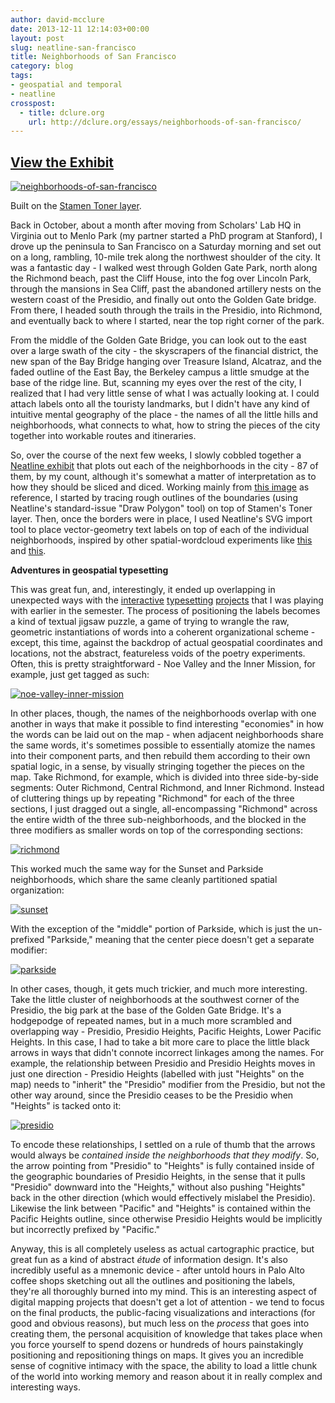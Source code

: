 ```yaml
---
author: david-mcclure
date: 2013-12-11 12:14:03+00:00
layout: post
slug: neatline-san-francisco
title: Neighborhoods of San Francisco
category: blog
tags:
- geospatial and temporal
- neatline
crosspost:
  - title: dclure.org
    url: http://dclure.org/essays/neighborhoods-of-san-francisco/
---
```




## [View the Exhibit](http://neatline.dclure.org/neatline/show/neighborhoods-of-san-francisco)



[![neighborhoods-of-san-francisco](http://dclure.org/wp-content/uploads/2013/12/neighborhoods-of-san-francisco.jpg)](http://neatline.dclure.org/neatline/show/neighborhoods-of-san-francisco)

Built on the [Stamen Toner layer](http://maps.stamen.com/#toner/12/37.7706/-122.3782).

Back in October, about a month after moving from Scholars' Lab HQ in Virginia out to Menlo Park (my partner started a PhD program at Stanford), I drove up the peninsula to San Francisco on a Saturday morning and set out on a long, rambling, 10-mile trek along the northwest shoulder of the city. It was a fantastic day - I walked west through Golden Gate Park, north along the Richmond beach, past the Cliff House, into the fog over Lincoln Park, through the mansions in Sea Cliff, past the abandoned artillery nests on the western coast of the Presidio, and finally out onto the Golden Gate bridge. From there, I headed south through the trails in the Presidio, into Richmond, and eventually back to where I started, near the top right corner of the park.

From the middle of the Golden Gate Bridge, you can look out to the east over a large swath of the city - the skyscrapers of the financial district, the new span of the Bay Bridge hanging over Treasure Island, Alcatraz, and the faded outline of the East Bay, the Berkeley campus a little smudge at the base of the ridge line. But, scanning my eyes over the rest of the city, I realized that I had very little sense of what I was actually looking at. I could attach labels onto all the touristy landmarks, but I didn't have any kind of intuitive mental geography of the place - the names of all the little hills and neighborhoods, what connects to what, how to string the pieces of the city together into workable routes and itineraries.

So, over the course of the next few weeks, I slowly cobbled together a [Neatline exhibit](http://neatline.dclure.org/neatline/show/neighborhoods-of-san-francisco) that plots out each of the neighborhoods in the city - 87 of them, by my count, although it's somewhat a matter of interpretation as to how they should be sliced and diced. Working mainly from [this image](http://www.reocities.com/mwarren_us/sf-neighborhoods/SFNeighborhoods.gif) as reference, I started by tracing rough outlines of the boundaries (using Neatline's standard-issue "Draw Polygon" tool) on top of Stamen's Toner layer. Then, once the borders were in place, I used Neatline's SVG import tool to place vector-geometry text labels on top of each of the individual neighborhoods, inspired by other spatial-wordcloud experiments like [this](http://sfsgeography.wikispaces.com/file/view/SF_neighborhhods.jpg/184285923/SF_neighborhhods.jpg) and [this](http://www.californiatravel.eu/travel/NeighborhoodsofSanFrancisco.jpg).

**Adventures in geospatial typesetting**

This was great fun, and, interestingly, it ended up overlapping in unexpected ways with the [interactive](http://dclure.org/essays/experimental-typesetting-with-neatline-and-shakespeare/) [typesetting](http://dclure.org/essays/more-fun-with-interactive-typesetting-a-coat-by-yeats/) [projects](http://dclure.org/essays/song-of-wandering-aengus/) that I was playing with earlier in the semester. The process of positioning the labels becomes a kind of textual jigsaw puzzle, a game of trying to wrangle the raw, geometric instantiations of words into a coherent organizational scheme - except, this time, against the backdrop of actual geospatial coordinates and locations, not the abstract, featureless voids of the poetry experiments. Often, this is pretty straightforward - Noe Valley and the Inner Mission, for example, just get tagged as such:

[![noe-valley-inner-mission](http://dclure.org/wp-content/uploads/2013/12/noe-valley-inner-mission.jpg)](http://dclure.org/wp-content/uploads/2013/12/noe-valley-inner-mission.jpg)

In other places, though, the names of the neighborhoods overlap with one another in ways that make it possible to find interesting "economies" in how the words can be laid out on the map - when adjacent neighborhoods share the same words, it's sometimes possible to essentially atomize the names into their component parts, and then rebuild them according to their own spatial logic, in a sense, by visually stringing together the pieces on the map. Take Richmond, for example, which is divided into three side-by-side segments: Outer Richmond, Central Richmond, and Inner Richmond. Instead of cluttering things up by repeating "Richmond" for each of the three sections, I just dragged out a single, all-encompassing "Richmond" across the entire width of the three sub-neighborhoods, and the blocked in the three modifiers as smaller words on top of the corresponding sections:

[![richmond](http://dclure.org/wp-content/uploads/2013/12/richmond.jpg)](http://dclure.org/wp-content/uploads/2013/12/richmond.jpg)

This worked much the same way for the Sunset and Parkside neighborhoods, which share the same cleanly partitioned spatial organization:

[![sunset](http://dclure.org/wp-content/uploads/2013/12/sunset.jpg)](http://dclure.org/wp-content/uploads/2013/12/sunset.jpg)

With the exception of the "middle" portion of Parkside, which is just the un-prefixed "Parkside," meaning that the center piece doesn't get a separate modifier:

[![parkside](http://dclure.org/wp-content/uploads/2013/12/parkside.jpg)](http://dclure.org/wp-content/uploads/2013/12/parkside.jpg)

In other cases, though, it gets much trickier, and much more interesting. Take the little cluster of neighborhoods at the southwest corner of the Presidio, the big park at the base of the Golden Gate Bridge. It's a hodgepodge of repeated names, but in a much more scrambled and overlapping way - Presidio, Presidio Heights, Pacific Heights, Lower Pacific Heights. In this case, I had to take a bit more care to place the little black arrows in ways that didn't connote incorrect linkages among the names. For example, the relationship between Presidio and Presidio Heights moves in just one direction - Presidio Heights (labelled with just "Heights" on the map) needs to "inherit" the "Presidio" modifier from the Presidio, but not the other way around, since the Presidio ceases to be the Presidio when "Heights" is tacked onto it:

[![presidio](http://dclure.org/wp-content/uploads/2013/12/presidio.jpg)](http://dclure.org/wp-content/uploads/2013/12/presidio.jpg)

To encode these relationships, I settled on a rule of thumb that the arrows would always be _contained inside the neighborhoods that they modify_. So, the arrow pointing from "Presidio" to "Heights" is fully contained inside of the geographic boundaries of Presidio Heights, in the sense that it pulls "Presidio" downward into the "Heights," without also pushing "Heights" back in the other direction (which would effectively mislabel the Presidio). Likewise the link between "Pacific" and "Heights" is contained within the Pacific Heights outline, since otherwise Presidio Heights would be implicitly but incorrectly prefixed by "Pacific."

Anyway, this is all completely useless as actual cartographic practice, but great fun as a kind of abstract _étude_ of information design. It's also incredibly useful as a mnemonic device - after untold hours in Palo Alto coffee shops sketching out all the outlines and positioning the labels, they're all thoroughly burned into my mind. This is an interesting aspect of digital mapping projects that doesn't get a lot of attention - we tend to focus on the final products, the public-facing visualizations and interactions (for good and obvious reasons), but much less on the _process_ that goes into creating them, the personal acquisition of knowledge that takes place when you force yourself to spend dozens or hundreds of hours painstakingly positioning and repositioning things on maps. It gives you an incredible sense of cognitive intimacy with the space, the ability to load a little chunk of the world into working memory and reason about it in really complex and interesting ways.
